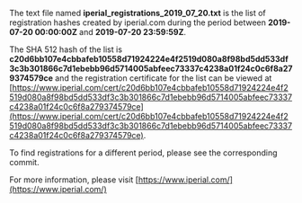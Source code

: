 The text file named **iperial_registrations_2019_07_20.txt** is the list of registration hashes created by iperial.com during the period between **2019-07-20 00:00:00Z** and **2019-07-20 23:59:59Z**.

The SHA 512 hash of the list is **c20d6bb107e4cbbafeb10558d71924224e4f2519d080a8f98bd5dd533df3c3b301866c7d1ebebb96d5714005abfeec73337c4238a01f24c0c6f8a279374579ce** and the registration certificate for the list can be viewed at [https://www.iperial.com/cert/c20d6bb107e4cbbafeb10558d71924224e4f2519d080a8f98bd5dd533df3c3b301866c7d1ebebb96d5714005abfeec73337c4238a01f24c0c6f8a279374579ce](https://www.iperial.com/cert/c20d6bb107e4cbbafeb10558d71924224e4f2519d080a8f98bd5dd533df3c3b301866c7d1ebebb96d5714005abfeec73337c4238a01f24c0c6f8a279374579ce).

To find registrations for a different period, please see the corresponding commit.

For more information, please visit [https://www.iperial.com/](https://www.iperial.com/)
